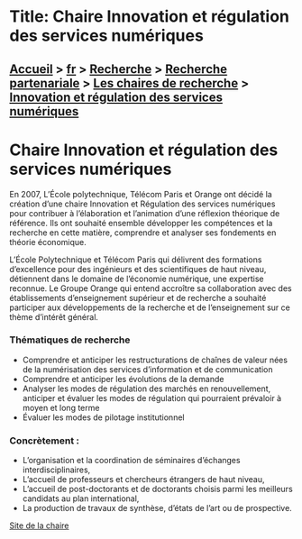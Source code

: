 # Title: Chaire Innovation et régulation des services numériques

## [Accueil](https://www.telecom-paris.fr "https://www.telecom-paris.fr") > [fr](https://www.telecom-paris.fr/fr "fr") > [Recherche](https://www.telecom-paris.fr/fr/recherche "Recherche") > [Recherche partenariale](https://www.telecom-paris.fr/fr/recherche/partenariale "Recherche partenariale") > [Les chaires de recherche](https://www.telecom-paris.fr/fr/recherche/partenariale/chaires "Les chaires de recherche") > [Innovation et régulation des services numériques](https://www.telecom-paris.fr/fr/recherche/partenariale/chaires/innovation-regulation-services-numeriques)

[](https://www.telecom-paris.fr/fr/accueil)

# Chaire Innovation et régulation des services numériques

En 2007, L’École polytechnique, Télécom Paris et Orange ont décidé la création
d’une chaire Innovation et Régulation des services numériques pour contribuer
à l’élaboration et l’animation d’une réflexion théorique de référence. Ils ont
souhaité ensemble développer les compétences et la recherche en cette matière,
comprendre et analyser ses fondements en théorie économique.

L’École Polytechnique et Télécom Paris qui délivrent des formations
d’excellence pour des ingénieurs et des scientifiques de haut niveau,
détiennent dans le domaine de l’économie numérique, une expertise reconnue. Le
Groupe Orange qui entend accroître sa collaboration avec des établissements
d’enseignement supérieur et de recherche a souhaité participer aux
développements de la recherche et de l’enseignement sur ce thème d’intérêt
général.

### Thématiques de recherche

  * Comprendre et anticiper les restructurations de chaînes de valeur nées de la numérisation des services d’information et de communication
  * Comprendre et anticiper les évolutions de la demande
  * Analyser les modes de régulation des marchés en renouvellement, anticiper et évaluer les modes de régulation qui pourraient prévaloir à moyen et long terme
  * Évaluer les modes de pilotage institutionnel

### Concrètement :

  * L’organisation et la coordination de séminaires d’échanges interdisciplinaires,
  * L’accueil de professeurs et chercheurs étrangers de haut niveau,
  * L’accueil de post-doctorants et de doctorants choisis parmi les meilleurs candidats au plan international,
  * La production de travaux de synthèse, d’états de l’art ou de prospective.

[Site de la chaire](https://innovation-regulation.telecom-paris.fr/ "Site de
la chaire")

